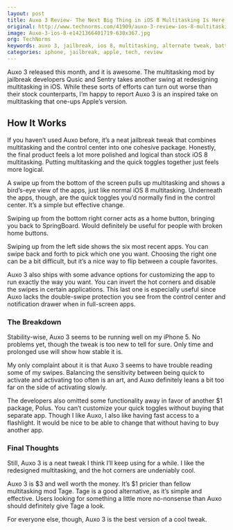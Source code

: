 ```yaml
---
layout: post
title: Auxo 3 Review- The Next Big Thing in iOS 8 Multitasking Is Here
original: http://www.technorms.com/41909/auxo-3-review-ios-8-multitasking
image: Auxo-3-ios-8-e1421366401719-630x367.jpg
org: TechNorms
keywords: auxo 3, jailbreak, ios 8, multitasking, alternate tweak, battery death
categories: iphone, jailbreak, apple, tech, review
---
```


Auxo 3 released this month, and it is awesome. The multitasking mod by jailbreak developers Qusic and Sentry takes another swing at redesigning multitasking in iOS. While these sorts of efforts can turn out worse than their stock counterparts, I’m happy to report Auxo 3 is an inspired take on multitasking that one-ups Apple’s version. 

<!--break-->

## How It Works

If you haven’t used Auxo before, it’s a neat jailbreak tweak that combines multitasking and the control center into one cohesive package. Honestly, the final product feels a lot more polished and logical than stock iOS 8 multitasking. Putting multitasking and the quick toggles together just feels more logical. 

A swipe up from the bottom of the screen pulls up multitasking and shows a bird’s-eye view of the apps, just like normal iOS 8 multitasking. Underneath the apps, though, are the quick toggles you’d normally find in the control center. It’s a simple but effective change. 

Swiping up from the bottom right corner acts as a home button, bringing you back to SpringBoard. Would definitely be useful for people with broken home buttons. 

Swiping up from the left side shows the six most recent apps. You can swipe back and forth to pick which one you want. Choosing the right one can be a bit difficult, but it’s a nice way to flip between a couple favorites. 

Auxo 3 also ships with some advance options for customizing the app to run exactly the way you want. You can invert the hot corners and disable the swipes in certain applications. This last one is especially useful since Auxo lacks the double-swipe protection you see from the control center and notification drawer when in full-screen apps. 

### The Breakdown

Stability-wise, Auxo 3 seems to be running well on my iPhone 5. No problems yet, though the tweak is too new to tell for sure. Only time and prolonged use will show how stable it is. 

My only complaint about it is that Auxo 3 seems to have trouble reading some of my swipes. Balancing the sensitivity between being quick to activate and activating too often is an art, and Auxo definitely leans a bit too far on the side of activating slowly. 

The developers also omitted some functionality away in favor of another $1 package, Polus. You can’t customize your quick toggles without buying that separate app. Though I like Auxo, I also like having fast access to a flashlight. It would be nice to be able to change that without having to buy another app. 

### Final Thoughts

Still, Auxo 3 is a neat tweak I think I’ll keep using for a while. I like the redesigned multitasking, and the hot corners are undeniably cool. 

Auxo 3 is $3 and well worth the money. It’s $1 pricier than fellow multitasking mod Tage. Tage is a good alternative, as it’s simple and effective. Users looking for something a little more no-nonsense than Auxo should definitely give Tage a look. 

For everyone else, though, Auxo 3 is the best version of a cool tweak. 
